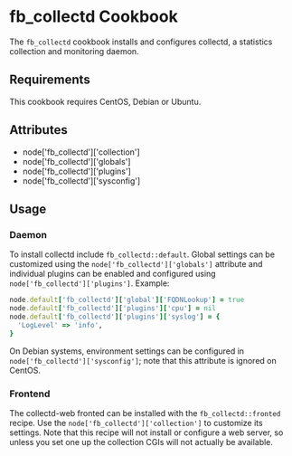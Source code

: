 fb_collectd Cookbook
====================
The `fb_collectd` cookbook installs and configures collectd, a statistics
collection and monitoring daemon.

Requirements
------------
This cookbook requires CentOS, Debian or Ubuntu.

Attributes
----------
* node['fb_collectd']['collection']
* node['fb_collectd']['globals']
* node['fb_collectd']['plugins']
* node['fb_collectd']['sysconfig']

Usage
-----
### Daemon
To install collectd include `fb_collectd::default`. Global settings can be
customized using the `node['fb_collectd']['globals']` attribute and individual
plugins can be enabled and configured using `node['fb_collectd']['plugins']`.
Example:

```ruby
node.default['fb_collectd']['global']['FQDNLookup'] = true
node.default['fb_collectd']['plugins']['cpu'] = nil
node.default['fb_collectd']['plugins']['syslog'] = {
  'LogLevel' => 'info',
}
```

On Debian systems, environment settings can be configured in 
`node['fb_collectd']['sysconfig']`; note that this attribute is ignored on
CentOS.

### Frontend
The collectd-web fronted can be installed with the `fb_collectd::fronted`
recipe. Use the `node['fb_collectd']['collection']` to customize its settings.
Note that this recipe will not install or configure a web server, so unless you
set one up the collection CGIs will not actually be available.
